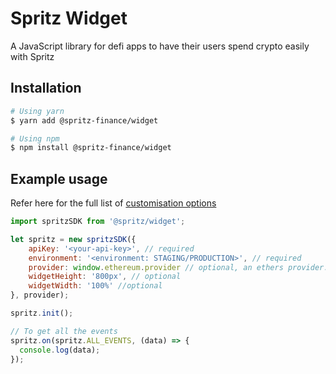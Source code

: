 # Spritz Widget

A JavaScript library for defi apps to have their users spend crypto easily with Spritz

## Installation

```sh
# Using yarn
$ yarn add @spritz-finance/widget

# Using npm
$ npm install @spritz-finance/widget
```

## Example usage

Refer here for the full list of [customisation options](https://docs.spritz.com/docs/query-parameters)

```js
import spritzSDK from '@spritz/widget';

let spritz = new spritzSDK({
    apiKey: '<your-api-key>', // required
    environment: '<environment: STAGING/PRODUCTION>', // required
    provider: window.ethereum.provider // optional, an ethers provider. Will bridge your app's web3 provider into the Spritz app
    widgetHeight: '800px', // optional
    widgetWidth: '100%' //optional
}, provider);

spritz.init();

// To get all the events
spritz.on(spritz.ALL_EVENTS, (data) => {
  console.log(data);
});
